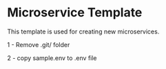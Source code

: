 # Microservice Template

This template is used for creating new microservices. 

1 - Remove .git/ folder

2 - copy sample.env to .env file
